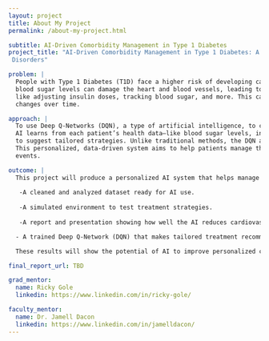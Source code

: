 ```yaml
---
layout: project
title: About My Project
permalink: /about-my-project.html

subtitle: AI-Driven Comorbidity Management in Type 1 Diabetes
project_title: "AI-Driven Comorbidity Management in Type 1 Diabetes: A Reinforcement Learning Approach for Thyroid, Celiac, and Cardiovascular 
 Disorders"

problem: |
  People with Type 1 Diabetes (T1D) face a higher risk of developing cardiovascular diseases like heart attacks and strokes. Over time, high 
  blood sugar levels can damage the heart and blood vessels, leading to complications. However, managing diabetes involves a lot of decisions— 
  like adjusting insulin doses, tracking blood sugar, and more. This can be tricky because every person’s body is different, and their health 
  changes over time.

approach: |
  To use Deep Q-Networks (DQN), a type of artificial intelligence, to create personalized treatment plans for people with Type 1 Diabetes. The 
  AI learns from each patient’s health data—like blood sugar levels, insulin use, heart health, and physical activity—and uses that information 
  to suggest tailored strategies. Unlike traditional methods, the DQN adapts over time, improving its recommendations as it receives new data. 
  This personalized, data-driven system aims to help patients manage their diabetes more effectively and reduce their risk of cardiovascular 
  events.

outcome: |
  This project will produce a personalized AI system that helps manage cardiovascular risk in Type 1 Diabetes patients. Key outcomes include:
     
   -A cleaned and analyzed dataset ready for AI use.
   
   -A simulated environment to test treatment strategies.
   
   -A report and presentation showing how well the AI reduces cardiovascular risk.

  - A trained Deep Q-Network (DQN) that makes tailored treatment recommendations.

  These results will show the potential of AI to improve personalized care and long-term health outcomes.

final_report_url: TBD

grad_mentor:
  name: Ricky Gole
  linkedin: https://www.linkedin.com/in/ricky-gole/

faculty_mentor:
  name: Dr. Jamell Dacon
  linkedin: https://www.linkedin.com/in/jamelldacon/
---
```

